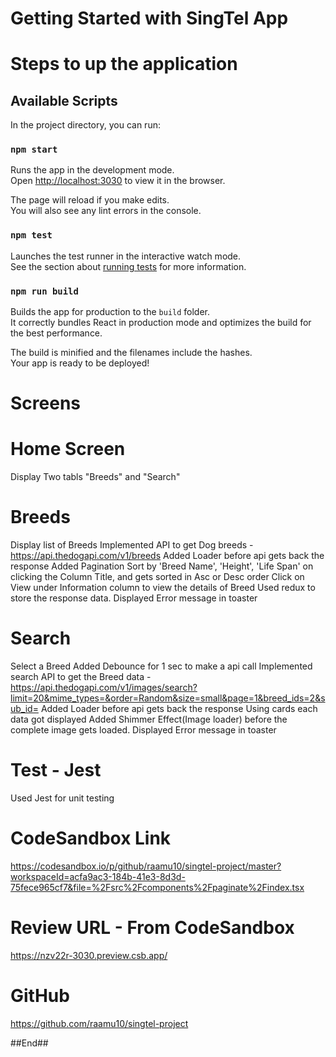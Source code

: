 # Getting Started with SingTel App

# Steps to up the application

## Available Scripts

In the project directory, you can run:

### `npm start`

Runs the app in the development mode.\
Open [http://localhost:3030](http://localhost:3030) to view it in the browser.

The page will reload if you make edits.\
You will also see any lint errors in the console.

### `npm test`

Launches the test runner in the interactive watch mode.\
See the section about [running tests](https://facebook.github.io/create-react-app/docs/running-tests) for more information.

### `npm run build`

Builds the app for production to the `build` folder.\
It correctly bundles React in production mode and optimizes the build for the best performance.

The build is minified and the filenames include the hashes.\
Your app is ready to be deployed!

# Screens

# Home Screen
   Display Two tabls "Breeds" and "Search"

# Breeds
   Display list of Breeds
   Implemented API to get Dog breeds - https://api.thedogapi.com/v1/breeds
   Added Loader before api gets back the response
   Added Pagination
   Sort by 'Breed Name', 'Height', 'Life Span' on clicking the Column Title, and gets sorted in Asc or Desc order
   Click on View under Information column to view the details of Breed
   Used redux to store the response data.
   Displayed Error message in toaster

# Search
  Select a Breed
  Added Debounce for 1 sec to make a api call
  Implemented search API to get the Breed data - https://api.thedogapi.com/v1/images/search?limit=20&mime_types=&order=Random&size=small&page=1&breed_ids=2&sub_id=
  Added Loader before api gets back the response
  Using cards each data got displayed
  Added Shimmer Effect(Image loader) before the complete image gets loaded.
  Displayed Error message in toaster

# Test - Jest
  Used Jest for unit testing

# CodeSandbox Link
  https://codesandbox.io/p/github/raamu10/singtel-project/master?workspaceId=acfa9ac3-184b-41e3-8d3d-75fece965cf7&file=%2Fsrc%2Fcomponents%2Fpaginate%2Findex.tsx

# Review URL - From CodeSandbox
  https://nzv22r-3030.preview.csb.app/

# GitHub
  https://github.com/raamu10/singtel-project

##End##






